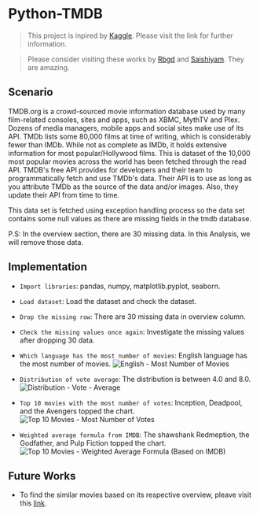 # Python-TMDB
> This project is inpired by [Kaggle](https://www.kaggle.com/datasets/sankha1998/tmdb-top-10000-popular-movies-dataset/data). Please visit the link for further information.

> Please consider visiting these works by [Rbgd](https://www.kaggle.com/code/rihaab04/basic-recommendation) and [Saishiyam](https://www.kaggle.com/code/saishiyam/movie-recommendation-system). They are amazing. 

## Scenario 
TMDB.org is a crowd-sourced movie information database used by many film-related consoles, sites and apps, such as XBMC, MythTV and Plex. Dozens of media managers, mobile apps and social sites make use of its API.
TMDb lists some 80,000 films at time of writing, which is considerably fewer than IMDb. While not as complete as IMDb, it holds extensive information for most popular/Hollywood films.
This is dataset of the 10,000 most popular movies across the world has been fetched through the read API.
TMDB's free API provides for developers and their team to programmatically fetch and use TMDb's data.
Their API is to use as long as you attribute TMDb as the source of the data and/or images. Also, they update their API from time to time.

This data set is fetched using exception handling process so the data set contains some null values as there are missing fields in the tmdb database.

P.S: In the overview section, there are 30 missing data. In this Analysis, we will remove those data. 

## Implementation
* `Import libraries`: pandas, numpy, matplotlib.pyplot, seaborn.
* `Load dataset`: Load the dataset and check the dataset.
* `Drop the missing row`: There are 30 missing data in overview column.
* `Check the missing values once again`: Investigate the missing values after dropping 30 data.
* `Which language has the most number of movies`: English language has the most number of movies.
  ![English - Most Number of Movies](https://github.com/Kwangsa19/Python-TMDB/assets/135963482/61270ab4-85d3-4138-ae1f-0eed63c10c13)

* `Distribution of vote average`: The distribution is between 4.0 and 8.0.
  ![Distribution - Vote - Average](https://github.com/Kwangsa19/Python-TMDB/assets/135963482/87790671-72a7-405c-99b4-0dab8452e588)

* `Top 10 movies with the most number of votes`: Inception, Deadpool, and the Avengers topped the chart.
  ![Top 10 Movies - Most Number of Votes](https://github.com/Kwangsa19/Python-TMDB/assets/135963482/371c2b5b-d1d4-4a2c-b979-a597ea5e0989)

* `Weighted average formula from IMDB`: The shawshank Redmeption, the Godfather, and Pulp Fiction topped the chart.
  ![Top 10 Movies - Weighted Average Formula (Based on IMDB)](https://github.com/Kwangsa19/Python-TMDB/assets/135963482/c6c848a8-9460-48df-93a8-67d625fa0b64)

## Future Works
* To find the similar movies based on its respective overview, pleave visit this [link](https://github.com/Kwangsa19/Python-TMDB-Movie-Recommendation). 
